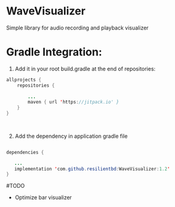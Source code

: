 # WaveVisualizer
Simple library for audio recording and playback visualizer
# Gradle Integration:

1. Add it in your root build.gradle at the end of repositories:

```Java
allprojects {
    repositories {
    
        ...
        maven { url 'https://jitpack.io' }
    }
}
	
	
 ```
 2. Add the dependency in application gradle file
 
 ```Java
 
 dependencies {

    ...
    implementation 'com.github.resilientbd:WaveVisualizer:1.2'
}

```

#TODO
- Optimize bar visualizer
 
 
